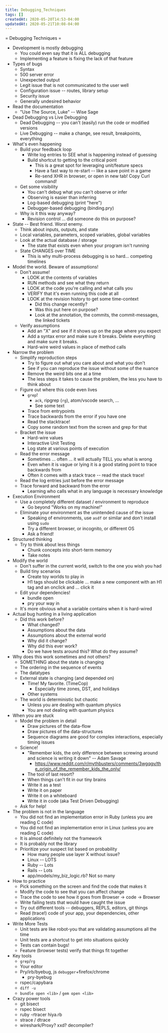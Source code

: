 ```yaml
---
title: Debugging_Techniques
tags: []
createdAt: 2020-05-20T14:53-04:00
updatedAt: 2020-05-21T10:08-04:00
---
```


= Debugging Techniques =

* Development is mostly debugging
  * You could even say that it is ALL debugging
  * Implementing a feature is fixing the lack of that feature
* Types of bugs
  * Syntax
  * 500 server error
  * Unexpected output
  * Legit issue that is not communicated to the user well
  * Configuration issue -- routes, library setup
  * Security issue
  * Generally undesired behavior
* Read the documentation
  * "Use The Source, Luke" -- Wise Sage
* Dead Debugging vs Live Debugging
  * Dead Debugging -- you can't (easily) run the code or modified versions
  * Live Debugging -- make a change, see result, breakpoints, everything
* What's even happening
  * Build your feedback loop
    * Write log entries to SEE what is happening instead of guessing
    * Build shortcut to getting to the critical point
      * This is a great spot for leveraging unit/feature specs
      * Have a fast way to re-start -- like a save point in a game
      * Re-send XHR in browser, or open in new tab! Copy Curl command!
  * Get some visibility
    * You can't debug what you can't observe or infer
    * Observing is easier than inferring
    * Log-based debugging (print "here")
    * Debugger-based debugging (binding.pry)
  * Why is it this way anyway?
    * Revision control ... did someone do this on purpose?
* State -- Best friend. Worst enemy.
  * Think about inputs, outputs, and state
  * Local variables, parameters, scoped variables, global variables
  * Look at the actual database / storage
    * The state that exists even when your program isn't running
  * State CHANGES over TIME
    * This is why multi-process debugging is so hard... competing timelines
* Model the world. Beware of assumptions!
  * Don't assume!
    * LOOK at the contents of variables
    * RUN methods and see what they return
    * LOOK at the code you're calling and what calls you
    * VERIFY that it's even running this code at all
    * LOOK at the revision history to get some time-context
      * Did this change recently?
      * Was this put here on purpose?
      * Look at the annotation, the commits, the commit-messages, the linked tickets
  * Verify assumptions
    * Add an "X" and see if it shows up on the page where you expect
    * Add a syntax error and make sure it breaks. Delete everything and make sure it breaks.
    * Hard-wire weird values in place of method calls
* Narrow the problem
  * Simplify reproduction steps
    * Try to figure out what you care about and what you don't
    * See if you can reproduce the issue without some of the nuance
    * Remove the weird bits one at a time
    * The less steps it takes to cause the problem, the less you have to think about
  * Figure out where this code even lives
    * `grep`!
      * `ack`, ripgrep (`rg`), atom/vscode search, ...
      * See some text
    * Trace from entrypoints
    * Trace backwards from the error if you have one
    * Read the stacktrace!
    * Copy some random text from the screen and grep for that
  * Bracket the issue
    * Hard-wire values
    * Interactive Unit Testing
    * Log state at various points of execution
  * Read the error message
    * Sometimes ... often ... it will actually TELL you what is wrong
    * Even when it is vague or lying it is a good stating point to trace backwards from
    * Often it comes with a stack trace -- read the stack trace!
  * Read the log entries just before the error message
  * Trace forward and backward from the error
    * Learning who calls what in any language is necessary knowledge
* Execution Environment
  * Use a completely different dataset / environment to reproduce
    * Go beyond "Works on my machine!"
  * Eliminate your environment as the unintended cause of the issue
    * Speaking of environments, use `asdf` or similar and don't install using `sudo`
    * Try a different browser, or incognito, or different OS
    * Ask a friend!
* Structured thinking
  * Try to think about less things
    * Chunk concepts into short-term memory
    * Take notes
* Modify the world
  * Don't suffer in the current world, switch to the one you wish you had
  * Build tiny scenarios
    * Create toy worlds to play in
    * H1 tags should be clickable ... make a new component with an H1 tag and an onclick and ... click it
  * Edit your dependencies!
    * bundle open
    * pry your way in
  * It's more obvious what a variable contains when it is hard-wired
* Actual bug hunting in a living application
  * Did this work before?
    * What changed?
    * Assumptions about the data
    * Assumptions about the external world
    * Why did it change?
    * Why did this ever work?
    * Do we have tests around this? What do they assume?
* Why does this work sometimes and not others?
  * SOMETHING about the state is changing
  * The ordering in the sequence of events
  * The datatypes
  * External state is changing (and depended on)
    * Time! My favorite. (TimeCop)
      * Especially time zones, DST, and holidays
    * Other systems
  * The world is deterministic but chaotic
    * Unless you are dealing with quantum physics
    * You are not dealing with quantum physics
* When you are stuck
  * Model the problem in detail
    * Draw pictures of the data-flow
    * Draw pictures of the data-structures
    * Sequence diagrams are good for complex interactions, especially timing issues
  * Science!
    * "Remember kids, the only difference between screwing around and science is writing it down" -- Adam Savage
      * https://www.reddit.com/r/mythbusters/comments/3wgqgv/the_origin_of_the_remember_kids_the_only/
    * The tool of last resort?
    * When things can't fit in our tiny brains
    * Write it as a test
    * Write it on paper
    * Write it on a whiteboard
    * Write it in code (aka Test Driven Debugging)
  * Ask for help!
* The problem is not in the language
  * You did not find an implementation error in Ruby (unless you are reading C code)
  * You did not find an implementation error in Linux (unless you are reading C code)
  * It is almost definitely not the framework
  * It is probably not the library
  * Prioritize your suspect list based on probability
    * How many people use layer X without issue?
    * Linux -- LOTS
    * Ruby -- Lots
    * Rails -- Lots
    * app/models/my_biz_logic.rb? Not so many
* How to practice
  * Pick something on the screen and find the code that makes it
  * Modify the code to see that you can affect change
  * Trace the code to see how it goes from Browser -> code -> Browser
  * Write failing tests that would have caught the issue
  * Try out different tools -- debuggers, REPLS, editors, git things
  * Read (trace!) code of your app, your dependencies, other applications
* Write More Tests
  * Unit tests are like robot-you that are validating assumptions all the time
  * Unit tests are a shortcut to get into situations quickly
  * Tests can contain bugs!
  * Feature (browser tests) verify that things fit together
* Key tools
  * `grep`/`rg`
  * Your editor
  * Pry/irb/byebug, js `debugger`+firefox/chrome
    * pry-byebug
  * rspec/capybara
  * `diff -u`
  * `bundle open <lib>` / `gem open <lib>`
* Crazy power tools
  * git bisect
  * rspec bisect
  * ruby -rtracer hiya.rb
  * strace / dtrace
  * wireshark/Proxy? xxd? decompiler?


